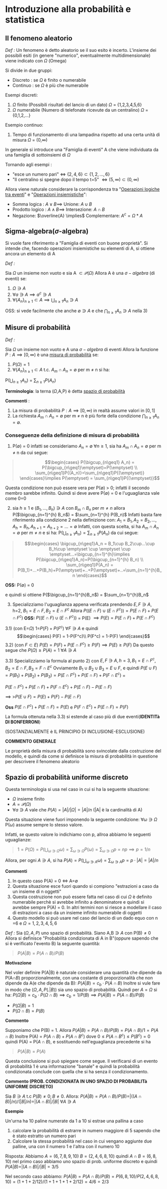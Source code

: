   # Introduzione alla probabilità e statistica

## Il fenomeno aleatorio

_Def :_
Un fenomeno è detto aleatorio se il suo esito è incerto.
L'insieme dei possibili esiti (in genere "numerico", eventualmente multidimensionale) viene indicato con $\Omega$ (Omega)

Si divide in due gruppi:
- Discreto : se $\Omega$ è finito o numerabile
- Continuo : se $\Omega$ è più che numerabile

Esempi discreti:
1) $\Omega$ finito (Possibili risultati del lancio di un dato) $\Omega$ = {1,2,3,4,5,6}
2) $\Omega$ numerabile (Numero di telefonate ricevute da un centralino) $\Omega$ = {0,1,2,...}

Esempio continuo:
1) Tempo di funzionamento di una lampadina rispetto ad una certa unità di misura $\Omega$ = (0,$\infty$)

In generale si introduce una "Famiglia di eventi" A che viene individuata da una famiglia di sottoinsiemi di $\Omega$

Tornando agli esempi : 
- "esce un numero pari" $\iff$ $\{ 2,4,6 \}  \subset \{1,2,...,6\}$
- "Il centralino si spegne dopo il tempo t=5" $\iff (5,\infty) \subset (0,\infty)$

Allora viene naturale considerare la corrispondenza tra "<u>Operazioni logiche tra eventi</u>" e "<u>Operazioni insiemistiche</u>":

- Somma logica : $A \lor B \implies$ Unione: $A\cup B$ 
- Prodotto logico : $A \land B \implies$ Intersezione: $A \cap B$
- Negazione: $\overline{A} \implies$ Complementare: $A^c = \Omega * A$  

## Sigma-algebra($\sigma$-algebra)

Si vuole fare riferimento a "Famiglia di eventi con buone proprietà". Si intende che, facendo operazioni insiemistiche su elementi di A, si ottiene ancora un elemento di A

_Def :_

Sia $\Omega$ un insieme non vuoto e sia A $\subset \mathcal{P}(\Omega)$
Allora A è una $\sigma-algebra$ (di eventi) se:
1) $\Omega \ni A$
2) $\forall a \ni A \implies a^c \ni A$
3) $\forall\{A_n\}_{n\geq1} \subset A \implies \bigcup_{n\geq1} A_n \ni A$

OSS: si vede facilmente che anche $\emptyset \ni A$ e che $\bigcap_{n\geq1} A_n \ni A$ nella 3)

## Misure di probabilità

_Def :_

Sia $\Omega$ un insieme non vuoto e A una $\sigma-algebra$ di eventi
Allora la funzione ${P: A\implies [0,\infty)}$ è una <u>misura di probabilità</u> se:
1) $P{(\Omega)} = 1$
2) $\forall \{A_n\}_{n\geq1} \subset A$ t.c. $A_m \cap A_n = \emptyset$ per m $\neq$ n si ha:

P($\bigcup_{n\geq1} A_n$) = $\sum_{n\geq1}P{(A_n)}$

**Terminologia**: la terna ($\Omega$,A,P) è detta <u>spazio di probabilità</u>


**Commenti** :

1) La misura di probabilità $P:A\implies[0,\infty)$ in realtà assume valori in $[0,1]$
2) La richiesta $A_m\cap A_n = \emptyset$ per m $\neq$ n è più forte della condizione $\bigcap_{n\geq1} A_n = \emptyset$. 

### Conseguenze della definizione di misura di probabilità
1) P($\emptyset$) = 0
infatti se consideriamo $A_n = \emptyset$ $\forall n\geq1$, sia ha $A_m\cap A_n = \emptyset$ per m $\neq$ n  da cui segue:

>$$\begin{cases}
P(\bigcup_{n\geq1} A_n) = P(\bigcup_{n\geq1}\emptyset)=P(\emptyset) \\
\sum_{n\geq1}P{(A_n)}=\sum_{n\geq1}P{(\emptyset)}
\end{cases}\implies P(\emptyset) = \sum_{n\geq1}P{(\emptyset)}$$

Questa condizione non può essere vera per P($\emptyset$) > 0; infatti il secondo membro sarebbe infinito.
Quindi si deve avere P($\emptyset$) = 0 e l'uguaglianza vale come 0=0

2) sia $h \geq1$ e ${(B_1,...,B_h)} \ni A$ con $B_m \cap B_n$ per $m\neq n$ allora P($\bigcup_{n=1}^{h} B_n$) = $\sum_{n=1}^{h} P(B_n)$
Infatti basta fare riferimento alla condizione 2 nella definizione con:
$A_1=B_1, A_2=B_2,...,A_h=B_h,A_{h+1}=A_{h+2}=...=\emptyset$
Infatti, con questa scelta, si ha $A_m\cap A_n=\emptyset$ per $m\neq n$ e si ha:
P($\bigcup_{n\geq1}A_n) = \sum_{n\geq1}P(A_n)$ da cui segue:

>$$\begin{cases}
\bigcup_{n\geq1}A_n = B_1\cup B_2\cup...\cup B_h\cup \emptyset \cup \emptyset \cup \emptyset...=\bigcup_{n=1}^{h}\implies P(\bigcup_{n\geq1}A_n)=P(\bigcup_{n=1}^{h} B_n)
\\
\sum_{n\geq1}P(A_n) = P(B_1)+...+P(B_h)+P(\emptyset)+..+P(\emptyset)+..=\sum_{n=1}^{h}B_n
\end{cases}$$

**OSS:** P($\emptyset$) = 0

e quindi si ottiene P($\bigcup_{n=1}^{h}B_n$) = $\sum_{n=1}^{h}B_n$

3) Specializziamo l'uguaglianza appena verificata prendendo $E,F\ni A$, h=2, $B_1=E\cap F, B_2=E\cap F^c$ 
	Allora $P((E\cap F)\cup (E\cap F^c))=P(E\cap F)+P(E\cap F^c)$ 
	**OSS:** $P((E\cap F)\cup (E\cap F^c))$ = P(E)
	$\implies P(E)=P(E\cap F)+P(E\cap F^c)$ 

3.1) (con E=$\Omega$) 
		1=$P(F)+P(F^c)$  $\forall F\ni A$
		e quindi $$\begin{cases}
		P(F) = 1-P(F^c)\\
		P(F^c) = 1-P(F)
		\end{cases}$$
3.2) (con $F\subset E$) 
		$P(E) = P(F) + P(E\cap F^c) \geq P(F) \implies P(E)\geq P(F)$ 
	 Da questo segue che $P(\Omega)\geq P(A) = 1$ $\forall A\ni A$ 

3.3) Specializziamo la formula al punto 2) con $E,F\ni A, h=3,B_1=E\cap F^c, B_2=E\cap F, B_3=F\cap E^c$
Ovviamente $B_1\cup B_2\cup B_3 = E\cup F$, e quindi $P(E\cup F) = P(B_1)+P(B_2)+P(B_3) = P(E\cap F^c)+P(E\cap F)+P(F\cap E^c)$ = 

$P(E\cap F^c)+P(E\cap F)+P(F\cap E^c)+P(E\cap F)-P(E\cap F)$

$\implies$ >$P(E\cup F)= P(E)+P(F)-P(E\cap F)$

**Oss** $P(E\cap F^c)+P(E\cap F)=P(E)$ e $P(F\cap E^c)+P(E\cap F) = P(F)$


La formula ottenuta nella 3.3) si estende al caso più di due eventi(**IDENTITà DI BONFERRONI**)

(SOSTANZIALMENTE è IL PRINCIPIO DI INCLUSIONE-ESCLUSIONE)

**COMMENTO GENERALE**

Le proprietà della misura di probabilità sono svincolate dalla costruzione del modello, e quindi da come si definisce la misura di probabilità in questione per descrivere il fenomeno aleatorio

## Spazio di probabilità uniforme discreto
Questa terminologia si usa nel caso in cui si ha la seguente situazione:
- $\Omega$ insieme finito
- $A=\mathcal{P}(\Omega)$ 
- $\forall a\ni A$ vale che $P(A)=|A|/|\Omega| = |A|/n$           (|A| è la cardinalità di A)

Questa situazione viene fuori imponendo la seguente condizione: $\forall \omega \ni \Omega$   P($\omega$) assume sempre lo stesso valore.

Infatti, se questo valore lo indichiamo con p, allroa abbiamo le seguenti uguaglianze:

>$1=P(\Omega)=P(\bigcup_{\omega \ni \Omega}{\omega})=\sum_{\omega \ni \Omega} P({\omega}) = \sum_{\omega \ni \Omega} p = np \implies p=1/n$

Allora, per ogni $A\ni A$, si ha $P(A) = P(\bigcup_{\omega \ni A}\omega) = \sum_{\omega \ni A} p = p\cdot |A| = |A|/n$ 

**Commenti** 

1) In questo caso P(A) = 0 $\iff$ A=$\emptyset$ 
2) Questa situazione esce fuori quando si compiono "estrazioni a caso da un insieme di n oggetti"
3) Questa costruzione non può essere fatta nel caso di cui $\Omega$ è definito numerabile perchè si avrebbe infinito a denominatore e quindi si avrebbe sempre P(A) = 0. In altri termini non si riesce a modellare il caso di estrazioni a caso da un insieme infinito numerabile di oggetti
4) Questo modello si può usare nel caso del lancio di un dado equo con n =6 e $\Omega={1,2,3,4,5,6}$

_Def :_
Sia ($\Omega,A,P$) uno spazio di probabilità. Siano A,B$\ni A$ con P(B)$\neq0$
Allora si definisce "Probabilità condizionata di A in B"(oppure sapendo che si è verificato l'evento B) la seguente quantità:
>$P(A|B)=P(A\cap B)/P(B)$

**Motivazione**

Nel voler definire P(A|B) è naturale considerare una quantità che dipende da P(A$\cap B$) proporzionalmente, con una costante di proporzionalità che non dipende da A(e che dipende da B):
$P(A|B)=c_b\cdot P(A\cap B)$
Inoltre si vule fare in modo che $(\Omega,A,P(.|B))$ sia uno spazio di probabilità. Quindi per $A=\Omega$ si ha:
$P(\Omega|B) = c_b\cdot P(\Omega\cap B) \implies c_b = 1/P(B) \implies P(A|B)=P(A\cap B)/P(B)$

- $P(\Omega|B) = 1$
- $P(\Omega\cap B) = P(B)$

**Commento**

Supponiamo che P(B) = 1. Allora $P(A|B)=P(A\cap B)/P(B) = P(A\cap B)/1 = P(A\cap B)$
Inoltre P(A) = $P(A\cap B)+P(A\cap B^c)$ dove $0\leq P(A\cap B^c)\leq P(B^c) = 0$
quindi P(A) = P($A\cap B$), e sostituendo nell'eguaglianza precedente si ha 
>$P(A|B)=P(A)$

Questa conclusione si può spiegare come segue. Il verificarsi di un evento di probabilità 1 è una informazione "banale" e quindi la probabilità condizionata conclude con quella che si ha senza il condizionamento.

**Commento (PROB. CONDIZIONATA IN UNO SPAZIO DI PROBABILITà UNIFORME DISCRETO)**

Sia $B\ni A$ t.c $P(B)\neq0; B\neq0$. Allora:
$P(A|B)=P(A\cap B)/P(B)=|((A\cap B)|/n)/(|B|/n) = |(A\cap B)|/|B|$ $\forall A\ni A$

**Esempio**

Un'urna ha 10 paline numerate da 1 a 10
si estrae una pallina a caso
1) calcolare la probabilità di estrarre in numero maggiore di 5 sapendo che è stato estratto un numero pari
2) Calcolare la stessa probabilità nel caso in cui vengano aggiunte due palline, una con il numero 1 e l'altra con il numero 10

Risposta:
Abbiamo $A={(6,7,8,9,10)}$ $B={(2,4,6,8,10)}$
quindi $A\cap B = (6,8,10)$
nel primo caso abbiamo uno spazio di prob. uniforme discreto e quindi $P(A|B)=|(A\cap B)|/|B| = 3/5$

Nel secondo caso abbiamo:
$P(A|B)=P(A\cap B)/P(B) = P(6,8,10)/P(2,4,6,8,10) = (1+1+2/12)/(1+1+1+1+2/12) = 4/6=2/3$

